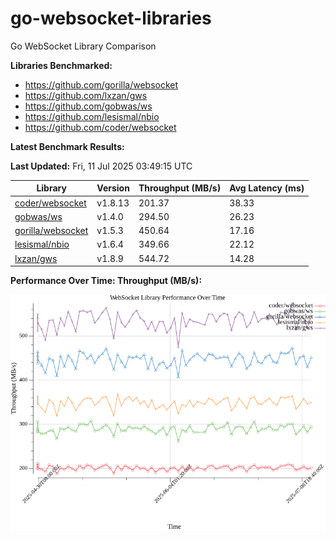 # go-websocket-libraries

Go WebSocket Library Comparison

**Libraries Benchmarked:**

- https://github.com/gorilla/websocket
- https://github.com/lxzan/gws
- https://github.com/gobwas/ws
- https://github.com/lesismal/nbio
- https://github.com/coder/websocket

**Latest Benchmark Results:**

<!-- BENCHMARK_TABLE_START -->
**Last Updated:** Fri, 11 Jul 2025 03:49:15 UTC

| Library                                         | Version         | Throughput (MB/s) | Avg Latency (ms) |
| ----------------------------------------------- | --------------- | ----------------- | ---------------- |
| [coder/websocket](https://github.com/coder/websocket) | v1.8.13 | 201.37 | 38.33 |
| [gobwas/ws](https://github.com/gobwas/ws) | v1.4.0 | 294.50 | 26.23 |
| [gorilla/websocket](https://github.com/gorilla/websocket) | v1.5.3 | 450.64 | 17.16 |
| [lesismal/nbio](https://github.com/lesismal/nbio) | v1.6.4 | 349.66 | 22.12 |
| [lxzan/gws](https://github.com/lxzan/gws) | v1.8.9 | 544.72 | 14.28 |
<!-- BENCHMARK_TABLE_END -->

**Performance Over Time: Throughput (MB/s):**

![Benchmark Performance Graph](benchmark_performance.png)